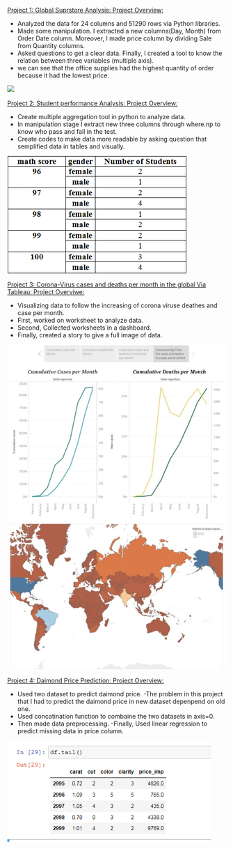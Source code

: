 
[Project 1: Global Suprstore Analysis: Project Overview:](https://github.com/FadiaTaha/Global-Superstore-Analysis-Via-Python)


- Analyzed the data for 24 columns and 51290 rows via Python libraries.
- Made some manipulation. I extracted a new columns(Day, Month) from Order Date column. Moreover, I made price column by dividing Sale from Quantity columns.
- Asked questions to get a clear data. Finally, I created a tool to know the relation between three variables (multiple axis).
- we can see that the office supplies had the highest quantity of order because it had the lowest price.


![](/Global%20Superstore.png)



[Project 2: Student performance Analysis: Project Overview:](https://github.com/FadiaTaha/Student-Performance-Project.)


- Create multiple aggregation tool in python to analyze data.
- In manipulation stage I extract new three columns through where.np to know who pass and fail in the test.
- Create codes to make data more readable by asking question that semplified data in tables and visually.


![](/Images/Student_performance.png)


[Project 3: Corona-Virus cases and deaths per month in the global Via Tableau: Project Overviwe:](https://public.tableau.com/profile/fadia2965#!/vizhome/WHO-COVID-19-Global/Story1?publish=yes)

- Visualizing data to  follow the increasing of corona viruse deathes and case per month.
- First, worked on worksheet to analyze data.
- Second, Collected worksheets in a dashboard.
- Finally, created a story to give a full image of data.


![](/Images/Corona_Viruse.jpg)


[Project 4: Daimond Price Prediction: Project Overview:](https://github.com/FadiaTaha/Daimon-Price-Prediction)

- Used two dataset to predict daimond price.
-The problem in this project that I had to predict the daimond price in new dataset depenpend on old one.
- Used concatination function to combaine the two datasets in axis=0.
- Then made data preprocessing.
-Finally, Used linear regression to predict missing data in price column.


![](Images/price%20prediction.png)
